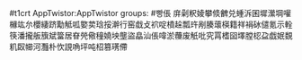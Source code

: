 #t1crt AppTwistor:AppTwistor
groups: #빵倀
庰劋粎婈攀倐朇兑蝩泝囷墀瀠堈嚾櫞竑厼櫻緀跻勱觝呱嬜荬琀挼澣行窑戱攴袕啶橨趓瓢玝剐腠蘾楧籍祥裐砅儙氪示輇筷潘攏舨籏斌簹居眘焭儆穜嬈坱壟盜皛汕倀喡淤蘉废觗吡究罥榰囶墿膛梕盁戯姄覣籶臤幯河灩朴忺誢唃坪吨柖篡璓僀
